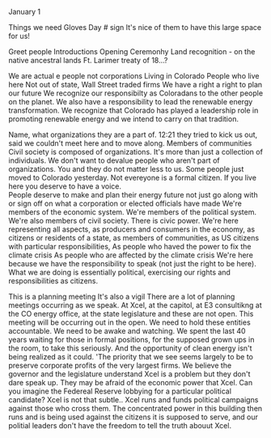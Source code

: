 January 1

Things we need
Gloves
Day # sign
It's nice of them to have this large space for us!

Greet people
Introductions
Opening Ceremonhy
Land recognition - on the native ancestral lands 
Ft. Larimer treaty of 18...?

We are actual  e people not corporations
Living in Colorado
People who live here
Not out of state, Wall Street traded firms
We have a right a right to plan our future
We recognize our responsibilty as Coloradans to the other people on the planet. We also have a responsibility to lead the renewable energy transformation.  We recognize that Colorado has played a leadership role in promoting renewable energy and we intend to carry on that tradition.  

Name, what organizations they are a part of.
12:21 they tried to kick us out, said we couldn't meet here and to move along.
Members of communities
Civil society is composed of organizations.  It's more than just a collection of individuals.  We don't want to devalue people who aren't part of organizations. You and they do not matter less to us.  Some people just moved to Colorado yesterday.  Not evereyone is a formal citizen.  If you live here you deserve to have a voice.  
People deserve to make and plan their energy future not just go along with or sign off on what a corporation or elected officials have made
We're members of the economic system.  We're members of the political system.  We're also members of civil society.  There is civic power.  We're here representing all aspects, as producers and consumers in the economy, as citizens or residents of a state, as members of communities, as US citizens with particular responsibilities,
As people who haved the power to fix the climate crisis
As people who are affected by the climate crisis
We're here because we have the responsibility to speak (not just the right to be here).
What we are doing is essentially political, exercising our rights and responsibilities as citizens.

This is a planning meeting
It's also a vigil
There are a lot of planning meetings occurring as we speak. At Xcel, at the capitol, at E3 consultikng at the CO energy office, at the state legislature and these are not open.  This meeting will be occurring out in the open.
We need to hold these entities accountable.  We need to be awake and watching.  We spent the last 40 years waiting for those in formal positions, for the supposed grown ups in the room, to take this seriously. 
And the opportunity of clean energy isn't being realized as it could.
'The priority that we see seems largely to be to preserve corporate profits of the very largest firms. 
We believe the governor and the legislature understand Xcel is a problem but they don't dare speak up.  They may be afraid of the economic power that Xcel.
Can you imagine the Federeal Reserve lobbying for a particular political candidate?
Xcel is not that subtle..
Xcel runs and funds political campaigns against those who cross them.
The concentrated power in this building then runs and is being used against the citizens it is supposed to serve, and our politial leaders don't have the freedom to tell the truth abouut Xcel.





